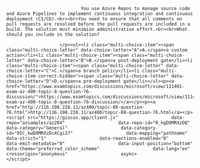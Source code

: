 <p class="card-text">
							
								You use Azure Repos to manage source code and Azure Pipelines to implement continuous integration and continuous deployment (CI/CD).<br><br>You need to ensure that all comments on pull requests are resolved before the pull requests are included in a build. The solution must minimize administrative effort.<br><br>What should you include in the solution?
							
						</p><ul><li class="multi-choice-item"><span class="multi-choice-letter" data-choice-letter="A">A.</span>a custom action</li><li class="multi-choice-item"><span class="multi-choice-letter" data-choice-letter="B">B.</span>a post-deployment gate</li><li class="multi-choice-item"><span class="multi-choice-letter" data-choice-letter="C">C.</span>a branch policy</li><li class="multi-choice-item correct-hidden"><span class="multi-choice-letter" data-choice-letter="D">D.</span>a pre-deployment gate</li></ul><p><a href="https://www.examtopics.com/discussions/microsoft/view/111401-exam-az-400-topic-8-question-76-discussion/">https://www.examtopics.com/discussions/microsoft/view/111401-exam-az-400-topic-8-question-76-discussion/</a></p><p><a href="http://116.198.226.11/az400/topic-08-question-76.html">http://116.198.226.11/az400/topic-08-question-76.html</a></p><script src="https://giscus.app/client.js"                    data-repo="azsamples/az204"                    data-repo-id="R_kgDOMRXzDQ"                    data-category="General"                    data-category-id="DIC_kwDOMRXzDc4Cgi27"                    data-mapping="pathname"                    data-strict="1"                    data-reactions-enabled="0"                    data-emit-metadata="0"                    data-input-position="bottom"                    data-theme="preferred_color_scheme"                    data-lang="en"                    crossorigin="anonymous"                    async>                    </script>